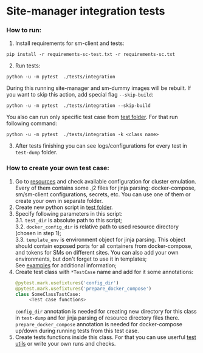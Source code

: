 # Site-manager integration tests

### How to run:

1. Install requirements for sm-client and tests:
```
pip install -r requirements-sc-test.txt -r requirements-sc.txt
```

2. Run tests:

```
python -u -m pytest  ./tests/integration
```
During this running site-manager and sm-dummy images will be rebuilt. If you want to skip this action, add special flag `--skip-build`:
```
python -u -m pytest  ./tests/integration --skip-build
```
You also can run only specific test case from [test folder](./integration/tests). For that run following command:
```
python -u -m pytest  ./tests/integration -k <class name>
```

3. After tests finishing you can see logs/configurations for every test in `test-dump` folder.

### How to create your own test case:

1. Go to [resources](./integration/tests/resources) and check available configuration for cluster emulation. Every of them contains some .j2 files for jinja parsing: docker-compose, sm/sm-client configurations, secrets, etc. You can use one of them or create your own in separate folder.
2. Create new python script in [test folder](./integration/tests).
3. Specify following parameters in this script:  
    3.1. `test_dir` is absolute path to this script;  
    3.2. `docker_config_dir` is relative path to used resource directory (chosen in step 1);  
    3.3. `template_env` is environment object for jinja parsing. This object should contain exposed ports for all containers from docker-compose, and tokens for SMs on different sites. You can also add your own environments, but don't forget to use it in templates;  
    See [examples](./integration/tests/read_statuses_test.py#L11) for additional information;
4. Create test class with `*TestCase` name and add for it some annotations:
   ```python
   @pytest.mark.usefixtures('config_dir')
   @pytest.mark.usefixtures('prepare_docker_compose')
   class SomeClassTastCase:
        <Test case functions>
   ```
   `config_dir` annotation is needed for creating new directory for this class in `test-dump` and for jinja parsing of resource directory files there.
   `prepare_docker_compose` annotation is needed for docker-compose up/down during running tests from this test case.
5. Create tests functions inside this class. For that you can use userful [test utils](integration/common) or write your own runs and checks.
